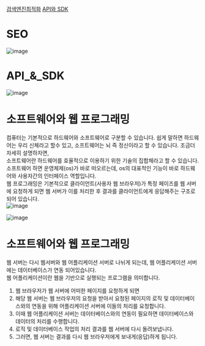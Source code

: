 [검색엔진최적화](#SEO)
[API와 SDK](#API_&_SDK)

# SEO
![image](https://user-images.githubusercontent.com/41488792/48705068-944b7980-ec3b-11e8-847f-386502e031d3.png)

# API_&_SDK
![image](https://user-images.githubusercontent.com/41488792/48707782-e2647b00-ec43-11e8-922c-656e3dc6e39c.png)

# 소프트웨어와 웹 프로그래밍
컴퓨터는 기본적으로 하드웨어와 소프트웨어로 구분할 수 있습니다.
쉽게 말하면 하드웨어는 우리 신체라고 할수 있고, 소프트웨어는 뇌 즉 정신이라고 할 수 있습니다.
조금더 자세히 설명하자면,<br>
소프트웨어란 하드웨어를 효율적으로 이용하기 위한 기술의 집합체라고 할 수 있습니다.<br>
소프트웨어 하면 운영체제(os)가 바로 떠오르는데, os의 대표적인 기능이 바로 하드웨어와 사용자간의 인터페이스 역할입니다.<br>
웹 프로그래밍은 기본적으로 클라이언트(사용자 웹 브라우저)가 특정 페이즈를 웹 서버에 요청하게 되면 웹 서버가 이를 처리한 후 결과를 클라이언트에게 응답해주는 구조로 되어 있습니다.<br>
![image](https://user-images.githubusercontent.com/41488792/48777559-3344a400-ed16-11e8-98e9-f7f1b9f0466b.png)

![image](https://user-images.githubusercontent.com/41488792/48777574-45bedd80-ed16-11e8-99d0-e759a962cb76.png)

# 소프트웨어와 웹 프로그래밍
웹 서버는 다시 웹서버와 웹 어플리케이션 서버로 나뉘게 되는데, 웹 어플리케이션 서버에는 데이터베이스가 연동 되어있습니다.<br>
웹 어플리케이션이란 웹을 기반으로 실행되는 프로그램을 의미합니다.<br>
1) 웹 브라우저가 웹 서버에 어떠한 페이지를 요청하게 되면
2) 해당 웹 서버는 웹 브라우저의 요청을 받아서 요청된 페이지의 로직 및 데이터베이스와의 연동을 위해 어플리케이션 서버에 이들의 처리를 요청합니다.
3) 이때 웹 어플리케이션 서버는 데이터베이스와의 연동이 필요하면 데이터베이스와 데이터의 처리를 수행합니다.
4) 로직 및 데이터베이스 작업의 처리 결과를 웹 서버에 다시 돌려보냅니다.
5) 그러면, 웹 서버는 결과를 다시 웹 브라우저에게 보내게(응답)하게 됩니다.